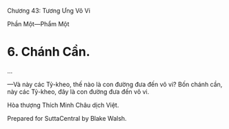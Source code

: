  

Chương 43: Tương Ưng Vô Vi

Phần Một—Phẩm Một

# 6\. Chánh Cần.

…

—Và này các Tỷ-kheo, thế nào là con đường đưa đến vô vi? Bốn chánh cần, này các Tỷ-kheo, đây là con đường đưa đến vô vi.

Hòa thượng Thích Minh Châu dịch Việt.

Prepared for SuttaCentral by Blake Walsh.